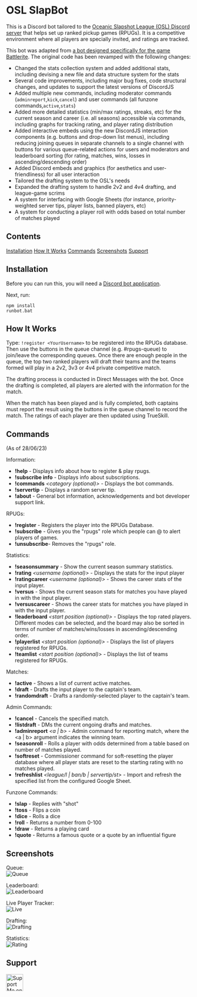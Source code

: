 # OSL SlapBot

This is a Discord bot tailored to the [Oceanic Slapshot League (OSL) Discord server](https://discord.gg/osl) that helps set up ranked pickup games (RPUGs). It is a competitive environment where all players are specially invited, and ratings are tracked.

This bot was adapted from [a bot designed specifically for the game Battlerite](https://github.com/KennethWangDotDev/discord-inhouse-league). The original code has been revamped with the following changes:
* Changed the stats collection system and added additional stats, including devising a new file and data structure system for the stats
* Several code improvements, including major bug fixes, code structural changes, and updates to support the latest versions of DiscordJS
* Added multiple new commands, including moderator commands (`adminreport`,`kick`,`cancel`) and user commands (all funzone commands,`active`,`stats`)
* Added more detailed statistics (min/max ratings, streaks, etc) for the current season and career (i.e. all seasons) accessible via commands, including graphs for tracking rating, and player rating distribution
* Added interactive embeds using the new DiscordJS interaction components (e.g. buttons and drop-down list menus), including reducing joining queues in separate channels to a single channel with buttons for various queue-related actions for users and moderators and leaderboard sorting (for rating, matches, wins, losses in ascending/descending order)
* Added Discord embeds and graphics (for aesthetics and user-friendliness) for all user interaction
* Tailored the drafting system to the OSL's needs
* Expanded the drafting system to handle 2v2 and 4v4 drafting, and league-game scrims
* A system for interfacing with Google Sheets (for instance, priority-weighted server tips, player lists, banned players, etc)
* A system for conducting a player roll with odds based on total number of matches played

## Contents

[Installation](https://github.com/OSLSlapshot/SlapBot-Public#installation)
[How It Works](https://github.com/OSLSlapshot/SlapBot-Public#how-it-works)
[Commands](https://github.com/OSLSlapshot/SlapBot-Public#commands)
[Screenshots](https://github.com/OSLSlapshot/SlapBot-Public#screenshots)
[Support](https://github.com/OSLSlapshot/SlapBot-Public#support)

## Installation

Before you can run this, you will need a [Discord bot application](https://discordapp.com/developers/applications/me).

Next, run:
```
npm install
runbot.bat
```

## How It Works

Type: `!register <YourUsername>` to be registered into the RPUGs database. Then use the buttons in the queue channel (e.g. #rpugs-queue) to join/leave the corresponding queues. Once there are enough people in the queue, the top two ranked players will draft their teams and the teams formed will play in a 2v2, 3v3 or 4v4 private competitive match.

The drafting process is conducted in Direct Messages with the bot. Once the drafting is completed, all players are alerted with the information for the match.

When the match has been played and is fully completed, both captains must report the result using the buttons in the queue channel to record the match. The ratings of each player are then updated using TrueSkill.


## Commands
(As of 28/06/23)

Information:
* **!help** - Displays info about how to register & play rpugs.
* **!subscribe info** - Displays info about subscriptions.
* **!commands** *<category (optional)>* - Displays the bot commands.
* **!servertip** - Displays a random server tip.
* **!about** - General bot information, acknowledgements and bot developer support link.

RPUGs:
* **!register** *<username>* - Registers the player into the RPUGs Database.
* **!subscribe** - Gives you the "rpugs" role which people can @ to alert players of games.
* **!unsubscribe**- Removes the "rpugs" role.

Statistics:
* **!seasonsummary** - Show the current season summary statistics.
* **!rating** *<username (optional)>* - Displays the stats for the input player
* **!ratingcareer** *<username (optional)>* - Shows the career stats of the input player.
* **!versus** *<username>* - Shows the current season stats for matches you have played in with the input player.
* **!versuscareer** *<username>* - Shows the career stats for matches you have played in with the input player.
* **!leaderboard** *<start position (optional)>* - Displays the top rated players. Different modes can be selected, and the board may also be sorted in terms of number of matches/wins/losses in ascending/descending order.
* **!playerlist** *<start position (optional)>* - Displays the list of players registered for RPUGs.
* **!teamlist** *<start position (optional)>* - Displays the list of teams registered for RPUGs.

Matches:
* **!active** - Shows a list of current active matches.
* **!draft** *<number>* - Drafts the input player to the captain's team.
* **!randomdraft** - Drafts a randomly-selected player to the captain's team.

Admin Commands:
* **!cancel** *<index>* - Cancels the specified match.
* **!listdraft** - DMs the current ongoing drafts and matches.
* **!adminreport** *<index>* *<a | b>* - Admin command for reporting match, where the <a | b> argument indicates the winning team.
* **!seasonroll** - Rolls a player with odds determined from a table based on number of matches played.
* **!softreset** - Commissioner command for soft-resetting the player database where all player stats are reset to the starting rating with no matches played.
* **!refreshlist** *<league/l | ban/b | servertip/st>* - Import and refresh the specified list from the configured Google Sheet.

Funzone Commands:
* **!slap** - Replies with "shot"
* **!toss** - Flips a coin
* **!dice** - Rolls a dice
* **!roll** - Returns a number from 0-100
* **!draw** - Returns a playing card
* **!quote** - Returns a famous quote or a quote by an influential figure

## Screenshots

Queue:\
![Queue](/thumbnails/screenshots/queue.png)

Leaderboard:\
![Leaderboard](/thumbnails/screenshots/leaderboard.png)

Live Player Tracker:\
![Live](/thumbnails/screenshots/live.png)

Drafting:\
![Drafting](/thumbnails/screenshots/drafting.png)

Statistics:\
![Rating](/thumbnails/screenshots/rating.png)

## Support
<a href='https://ko-fi.com/oslcorgo' target='_blank'><img height='35' style='border:0px;height:46px;' src='https://az743702.vo.msecnd.net/cdn/kofi1.png?v=0' border='0' alt='Support Me on Ko-fi' />

